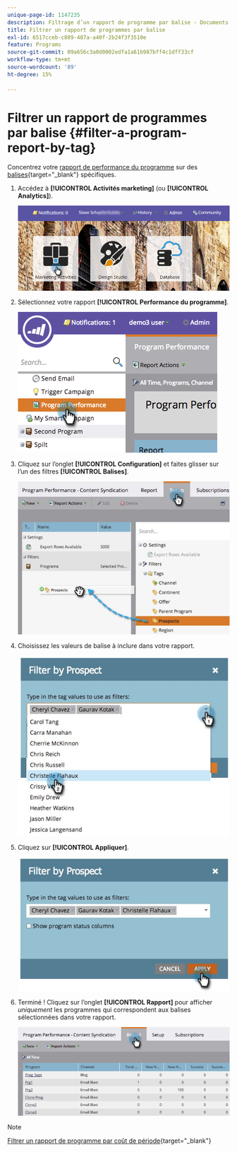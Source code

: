 ```yaml
---
unique-page-id: 1147235
description: Filtrage d’un rapport de programme par balise - Documents Marketo - Documentation du produit
title: Filtrer un rapport de programmes par balise
exl-id: 6517cceb-c809-487a-a40f-2b24f3f3510e
feature: Programs
source-git-commit: 09a656c3a0d0002edfa1a61b987bff4c1dff33cf
workflow-type: tm+mt
source-wordcount: '89'
ht-degree: 15%

---
```


# Filtrer un rapport de programmes par balise {#filter-a-program-report-by-tag}

Concentrez votre [rapport de performance du programme](/help/marketo/product-docs/core-marketo-concepts/programs/program-performance-report/create-a-program-performance-report.md) sur des [balises](/help/marketo/product-docs/core-marketo-concepts/programs/working-with-programs/understanding-tags.md){target="_blank"} spécifiques.

1. Accédez à **[!UICONTROL Activités marketing]** (ou **[!UICONTROL Analytics]**).

   ![](assets/login-marketing-activities.png)

1. Sélectionnez votre rapport **[!UICONTROL Performance du programme]**.

   ![](assets/image2014-9-23-16-3a12-3a36.png)

1. Cliquez sur l’onglet **[!UICONTROL Configuration]** et faites glisser sur l’un des filtres **[!UICONTROL Balises]**.

   ![](assets/prospects.jpg)

1. Choisissez les valeurs de balise à inclure dans votre rapport.

   ![](assets/prospect1.jpg)

1. Cliquez sur **[!UICONTROL Appliquer]**.

   ![](assets/prospect2.jpg)

1. Terminé ! Cliquez sur l’onglet **[!UICONTROL Rapport]** pour afficher _uniquement_ les programmes qui correspondent aux balises sélectionnées dans votre rapport.

   ![](assets/image2014-9-23-16-3a14-3a42.png)

>[!NOTE]
>
>[Filtrer un rapport de programme par coût de période](/help/marketo/product-docs/core-marketo-concepts/programs/program-performance-report/filter-a-program-report-by-period-cost.md){target="_blank"}
